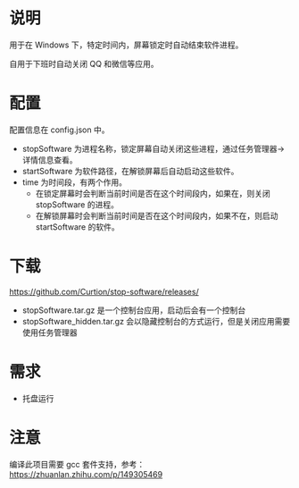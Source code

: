 # 说明

用于在 Windows 下，特定时间内，屏幕锁定时自动结束软件进程。

自用于下班时自动关闭 QQ 和微信等应用。

# 配置

配置信息在 config.json 中。

- stopSoftware 为进程名称，锁定屏幕自动关闭这些进程，通过任务管理器->详情信息查看。
- startSoftware 为软件路径，在解锁屏幕后自动启动这些软件。
- time 为时间段，有两个作用。
  - 在锁定屏幕时会判断当前时间是否在这个时间段内，如果在，则关闭 stopSoftware 的进程。
  - 在解锁屏幕时会判断当前时间是否在这个时间段内，如果不在，则启动 startSoftware 的软件。

# 下载

https://github.com/Curtion/stop-software/releases/

 - stopSoftware.tar.gz 是一个控制台应用，启动后会有一个控制台
 - stopSoftware_hidden.tar.gz 会以隐藏控制台的方式运行，但是关闭应用需要使用任务管理器

# 需求

- 托盘运行

# 注意

编译此项目需要 gcc 套件支持，参考：
https://zhuanlan.zhihu.com/p/149305469
